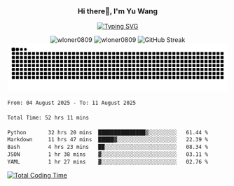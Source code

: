 <h3 align="center">Hi there👋, I'm Yu Wang</h1>

<p align="center"><a href="https://git.io/typing-svg"><img src="https://readme-typing-svg.demolab.com?font=Alex+Brush&size=18&pause=1000&color=716A50&background=6F66FF00&center=true&vCenter=true&width=435&lines=To+love+oneself+is+the+beginning+of+a+lifelong+romance.+%E2%80%94+Oscar+Wilde" alt="Typing SVG" /></a></p>


<p align="center">
 <img src="https://github-readme-stats.vercel.app/api/top-langs?username=wloner0809&show_icons=true&locale=en&layout=compact" alt="wloner0809" height=120 />
 <img src="https://github-readme-stats.vercel.app/api?username=wloner0809&show_icons=true&locale=en" alt="wloner0809" height=120 />
 <img src="https://github-readme-streak-stats.herokuapp.com?user=wloner0809&theme=microsoft" alt="GitHub Streak" height=120 />
 <img src="https://github.com/Wloner0809/Wloner0809/blob/output/github-contribution-grid-snake.svg">
</p>
 
<!--START_SECTION:waka-->

```txt
From: 04 August 2025 - To: 11 August 2025

Total Time: 52 hrs 11 mins

Python       32 hrs 20 mins  ███████████████▒░░░░░░░░░   61.44 %
Markdown     11 hrs 47 mins  █████▓░░░░░░░░░░░░░░░░░░░   22.39 %
Bash         4 hrs 23 mins   ██░░░░░░░░░░░░░░░░░░░░░░░   08.34 %
JSON         1 hr 38 mins    ▓░░░░░░░░░░░░░░░░░░░░░░░░   03.11 %
YAML         1 hr 27 mins    ▓░░░░░░░░░░░░░░░░░░░░░░░░   02.76 %
```

<!--END_SECTION:waka-->

[![Total Coding Time](https://wakatime.com/badge/user/3b010e91-e8bb-445f-9eac-c8ab5bc30cb6.svg)](https://wakatime.com/@3b010e91-e8bb-445f-9eac-c8ab5bc30cb6)
